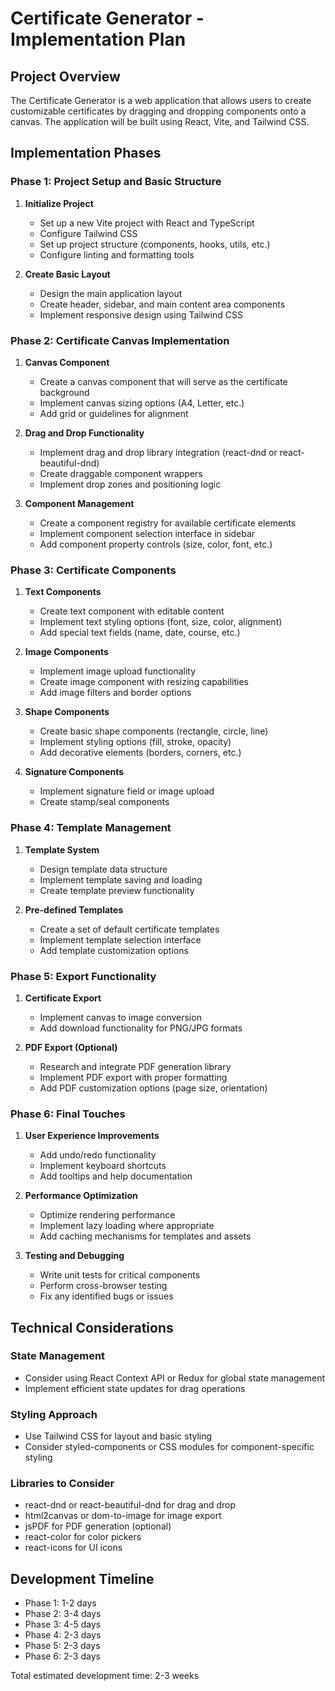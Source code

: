 # Certificate Generator - Implementation Plan

## Project Overview
The Certificate Generator is a web application that allows users to create customizable certificates by dragging and dropping components onto a canvas. The application will be built using React, Vite, and Tailwind CSS.

## Implementation Phases

### Phase 1: Project Setup and Basic Structure
1. **Initialize Project**
   - Set up a new Vite project with React and TypeScript
   - Configure Tailwind CSS
   - Set up project structure (components, hooks, utils, etc.)
   - Configure linting and formatting tools

2. **Create Basic Layout**
   - Design the main application layout
   - Create header, sidebar, and main content area components
   - Implement responsive design using Tailwind CSS

### Phase 2: Certificate Canvas Implementation
1. **Canvas Component**
   - Create a canvas component that will serve as the certificate background
   - Implement canvas sizing options (A4, Letter, etc.)
   - Add grid or guidelines for alignment

2. **Drag and Drop Functionality**
   - Implement drag and drop library integration (react-dnd or react-beautiful-dnd)
   - Create draggable component wrappers
   - Implement drop zones and positioning logic

3. **Component Management**
   - Create a component registry for available certificate elements
   - Implement component selection interface in sidebar
   - Add component property controls (size, color, font, etc.)

### Phase 3: Certificate Components
1. **Text Components**
   - Create text component with editable content
   - Implement text styling options (font, size, color, alignment)
   - Add special text fields (name, date, course, etc.)

2. **Image Components**
   - Implement image upload functionality
   - Create image component with resizing capabilities
   - Add image filters and border options

3. **Shape Components**
   - Create basic shape components (rectangle, circle, line)
   - Implement styling options (fill, stroke, opacity)
   - Add decorative elements (borders, corners, etc.)

4. **Signature Components**
   - Implement signature field or image upload
   - Create stamp/seal components

### Phase 4: Template Management
1. **Template System**
   - Design template data structure
   - Implement template saving and loading
   - Create template preview functionality

2. **Pre-defined Templates**
   - Create a set of default certificate templates
   - Implement template selection interface
   - Add template customization options

### Phase 5: Export Functionality
1. **Certificate Export**
   - Implement canvas to image conversion
   - Add download functionality for PNG/JPG formats

2. **PDF Export (Optional)**
   - Research and integrate PDF generation library
   - Implement PDF export with proper formatting
   - Add PDF customization options (page size, orientation)

### Phase 6: Final Touches
1. **User Experience Improvements**
   - Add undo/redo functionality
   - Implement keyboard shortcuts
   - Add tooltips and help documentation

2. **Performance Optimization**
   - Optimize rendering performance
   - Implement lazy loading where appropriate
   - Add caching mechanisms for templates and assets

3. **Testing and Debugging**
   - Write unit tests for critical components
   - Perform cross-browser testing
   - Fix any identified bugs or issues

## Technical Considerations

### State Management
- Consider using React Context API or Redux for global state management
- Implement efficient state updates for drag operations

### Styling Approach
- Use Tailwind CSS for layout and basic styling
- Consider styled-components or CSS modules for component-specific styling

### Libraries to Consider
- react-dnd or react-beautiful-dnd for drag and drop
- html2canvas or dom-to-image for image export
- jsPDF for PDF generation (optional)
- react-color for color pickers
- react-icons for UI icons

## Development Timeline
- Phase 1: 1-2 days
- Phase 2: 3-4 days
- Phase 3: 4-5 days
- Phase 4: 2-3 days
- Phase 5: 2-3 days
- Phase 6: 2-3 days

Total estimated development time: 2-3 weeks

